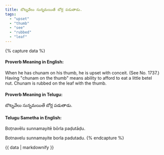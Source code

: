 ```yaml
---
title: బొట్నవేలు సున్నమయితే బోర్ల పడుతాడు.
tags:
  - "upset"
  - "thumb"
  - "see"
  - "rubbed"
  - "leaf"
---
```


{% capture data %}
#### Proverb Meaning in English:
When he has chunam on his thumb, he is upset with conceit.
(See No. 1737.)
Having "chunam on the thumb" means ability to afford to eat a little betel nut. Chunam is rubbed on the leaf with the thumb.

#### Proverb Meaning in Telugu:
బొట్నవేలు సున్నమయితే బోర్ల పడుతాడు.

#### Telugu Sametha in English:
Boṭnavēlu sunnamayitē bōrla paḍutāḍu.

Botnavelu sunnamayite borla padutadu.
{% endcapture %}

{{ data | markdownify }}

